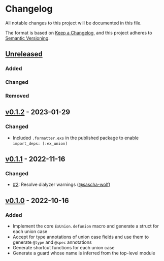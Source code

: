 # Changelog

All notable changes to this project will be documented in this file.

The format is based on [Keep a Changelog](https://keepachangelog.com/en/1.0.0/),
and this project adheres to [Semantic Versioning](https://semver.org/spec/v2.0.0.html).

## [Unreleased]
### Added
### Changed
### Removed

## [v0.1.2] - 2023-01-29
### Changed
- Included `.formatter.exs` in the published package to enable `import_deps: [:ex_union]`

## [v0.1.1] - 2022-11-16
### Changed
- [#2](https://github.com/sascha-wolf/ex_union/pull/2): Resolve dialyzer warnings ([@sascha-wolf])

## [v0.1.0] - 2022-10-16

### Added

- Implement the core `ExUnion.defunion` macro and generate a struct for each union case
- Accept for type annotations of union case fields and use them to generate `@type` and `@spec` annotations
- Generate shortcut functions for each union case
- Generate a guard whose name is inferred from the top-level module

[Unreleased]: https://github.com/sascha-wolf/ex_union/compare/v0.1.2...main
[v0.1.2]: https://github.com/sascha-wolf/ex_union/compare/v0.1.1...v0.1.2
[v0.1.1]: https://github.com/sascha-wolf/ex_union/compare/v0.1.0...v0.1.1
[v0.1.0]: https://github.com/sascha-wolf/ex_union/compare/744dd7dc078c5e9d2311f11a223f326665d9a38b...v0.1.0

[@sascha-wolf]: https://github.com/sascha-wolf
